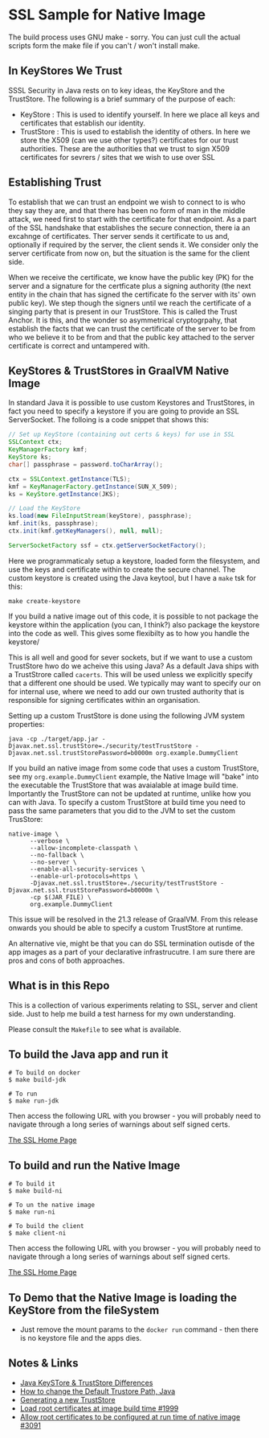 # SSL Sample for Native Image

The build process uses GNU make - sorry. You can just cull the actual scripts form the make file if you can't / won't install
make.

## In KeyStores We Trust

SSSL Security in Java rests on to key ideas, the KeyStore and the TrustStore. The following is a brief summary of the purpose of each:

* KeyStore : This is used to identify yourself. In here we place all keys and certificates that establish our identity.
* TrustStore : This is used to establish the identity of others. In here we store the X509 (can we use other types?) certificates for our
  trust authorities. These are the authorities that we trust to sign X509 certificates for sevrers / sites that we wish to use over SSL
  
## Establishing Trust

To establish that we can trust an endpoint we wish to connect to is who they say they are, and that there has been no
form of man in the middle attack, we need first to start with the certificate for that endpoint. As a part of the 
SSL handshake that establishes the secure connection, there ia an excahnge of certificates. Ther server sends it certificate
to us and, optionally if required by the server, the client sends it.  We consider only the server certificate from now on, but the situation is the same for the client side.  

When we receive the certificate, we know have the public key (PK) for the server and a signature for the certficate plus a signing
authority (the next entity in the chain that has signed the certificate fo the server with its' own public key). We step though the
signers until we reach the certificate of a singing party that is present in our TrustStore. This is called the Trust Anchor.
It is this, and the wonder so asymmetrical cryptogrpahy, that establish the facts that we can trust the certificate of the server to be from
who we believe it to be from and that the public key attached to the server certificate is correct and untampered with.

## KeyStores & TrustStores in GraalVM Native Image

In standard Java it is possible to use custom Keystores and TrustStores, in fact you need to specify a keystore if
you are going to provide an SSL ServerSocket. The folloing is a code snippet that shows this:

```java
// Set up KeyStore (containing out certs & keys) for use in SSL
SSLContext ctx;
KeyManagerFactory kmf;
KeyStore ks;
char[] passphrase = password.toCharArray();

ctx = SSLContext.getInstance(TLS);
kmf = KeyManagerFactory.getInstance(SUN_X_509);
ks = KeyStore.getInstance(JKS);

// Load the KeyStore
ks.load(new FileInputStream(keyStore), passphrase);
kmf.init(ks, passphrase);
ctx.init(kmf.getKeyManagers(), null, null);

ServerSocketFactory ssf = ctx.getServerSocketFactory();
```

Here we programmaticaly setup a keystore, loaded form the filesystem, and use the keys and certificate within to create
the secure channel. The custom keystore is created using the Java keytool, but I have a `make` tsk for this:

```shell
make create-keystore
```

If you build a native image out of this code, it is possible to not package the keystore within the application (you 
can, I think?) also package the keystore into the code as well. This gives some flexibilty as to how you handle the keystore/

This is all well and good for sever sockets, but if we want to use a custom TrustStore hwo do we acheive this using Java?
As a default Java ships with a TrustStrore called `cacerts`. This will be used unless we explicitly specify that a 
different one should be used. We typically may want to specify our on for internal use, where we need to add our own 
trusted authority that is responsible for signing certificates within an organisation. 

Setting up a custom TrustStore is done using the following JVM system properties:

```shell
java -cp ./target/app.jar -Djavax.net.ssl.trustStore=./security/testTrustStore -Djavax.net.ssl.trustStorePassword=b0000m org.example.DummyClient
```

If you build an native image from some code that uses a custom TrustStore, see my `org.example.DummyClient` example,
the Native Image will "bake" into the executable the TrustStore that was avaialable at image build time. Importantly
the TrustStore can not be updated at runtime, unlike how you can with Java.  To specify a custom TrustStore at build time
you need to pass the same parameters that you did to the JVM to set the custom TrusStore:

```shell
native-image \
      --verbose \
      --allow-incomplete-classpath \
      --no-fallback \
      --no-server \
      --enable-all-security-services \
      --enable-url-protocols=https \
      -Djavax.net.ssl.trustStore=./security/testTrustStore -Djavax.net.ssl.trustStorePassword=b0000m \
      -cp $(JAR_FILE) \
      org.example.DummyClient
```

This issue will be resolved in the 21.3 release of GraalVM. From this release onwards you should be able to specify a
custom TrustStore at runtime.

An alternative vie, might be that you can do SSL termination outisde of the app images as a part of your declarative infrastrucutre.
I am sure there are pros and cons of both approaches.

## What is in this Repo

This is a collection of various experiments relating to SSL, server and client side. Just to help me build a test harness
for my own understanding.

Please consult the `Makefile` to see what is available.

## To build the Java app and run it

```shell
# To build on docker
$ make build-jdk

# To run
$ make run-jdk
```

Then access the following URL with you browser - you will probably need to navigate through a long series of warnings about self signed certs.

[The SSL Home Page](https://localhost:8844)

## To build and run the Native Image

```shell
# To build it
$ make build-ni

# To un the native image
$ make run-ni

# To build the client
$ make client-ni
```

Then access the following URL with you browser - you will probably need to navigate through a long series of warnings about self signed certs.

[The SSL Home Page](https://localhost:8844)

## To Demo that the Native Image is loading the KeyStore from the fileSystem

* Just remove the mount params to the `docker run` command - then there is no keystore file and the apps dies.

## Notes & Links

* [Java KeySTore & TrustStore Differences](https://www.baeldung.com/java-keystore-truststore-difference)
* [How to change the Default Trustore Path, Java](https://stackoverflow.com/questions/59772588/how-to-change-default-truststore-path)
* [Generating a new TrustStore](https://docs.oracle.com/cd/E19509-01/820-3503/6nf1il6er/index.html)
* [Load root certificates at image build time #1999](https://github.com/oracle/graal/issues/1999)
* [Allow root certificates to be configured at run time of native image #3091](https://github.com/oracle/graal/pull/3091)
